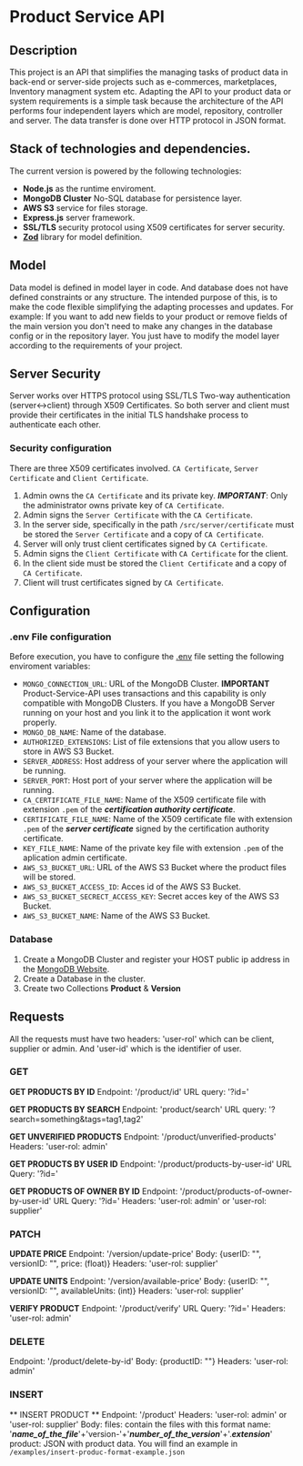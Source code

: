 # Product Service API

## Description
This project is an API that simplifies the managing tasks of product data in back-end or server-side projects such as e-commerces, marketplaces, Inventory managment system etc. Adapting the API to your product data or system requirements is a simple task because the architecture of the API performs four independent layers which are model, repository, controller and server. The data transfer is done over HTTP protocol in JSON format.

## Stack of technologies and dependencies.
The current version is powered by the following technologies:
  * **Node.js** as the runtime enviroment.
  * **MongoDB Cluster** No-SQL database for persistence layer.
  * **AWS S3** service for files storage.
  * **Express.js** server framework.
  * **SSL/TLS** security protocol using X509 certificates for server security.
  * [**Zod**](https://github.com/colinhacks/zod) library for model definition.

## Model
Data model is defined in model layer in code. And database does not have defined constraints or any structure. The intended purpose of this, is to make the code flexible simplifying the adapting processes and updates. For example: If you want to add new fields to your product or remove fields of the main version you don't need to make any changes in the database config or in the repository layer. You just have to modify the model layer according to the requirements of your project.

## Server Security
Server works over HTTPS protocol using SSL/TLS Two-way authentication (server<->client) through X509 Certificates. So both server and client must provide their certificates in the initial TLS handshake process to authenticate each other.
### Security configuration
There are three X509 certificates involved. `CA Certificate`, `Server Certificate` and `Client Certificate`.
  1. Admin owns the `CA Certificate` and its private key. ***IMPORTANT***: Only the administrator owns private key of `CA Certificate`.
  2. Admin signs the `Server Certificate` with the `CA Certificate`.
  3. In the server side, specifically in the path `/src/server/certificate` must be stored the `Server Certificate` and a copy of `CA Certificate`.
  4. Server will only trust client certificates signed by `CA Certificate`.
  5. Admin signs the `Client Certificate` with `CA Certificate` for the client.
  6. In the client side must be stored the `Client Certificate` and a copy of `CA Certificate`.
  7. Client will trust certificates signed by `CA Certificate`.


## Configuration
### .env File configuration
Before execution, you have to configure the [.env](.env) file setting the following enviroment variables:
  * `MONGO_CONNECTION_URL`: URL of the MongoDB Cluster. **IMPORTANT** Product-Service-API uses transactions and this capability is only compatible with MongoDB Clusters. If you have a MongoDB Server running on your host and you link it to the application it wont work properly.
  * `MONGO_DB_NAME`: Name of the database.
  * `AUTHORIZED_EXTENSIONS`: List of file extensions that you allow users to store in AWS S3 Bucket.
  * `SERVER_ADDRESS`: Host address of your server where the application will be running.
  * `SERVER_PORT`: Host port of your server where the application will be running.
  * `CA_CERTIFICATE_FILE_NAME`: Name of the X509 certificate file with extension `.pem` of the ***certification authority certificate***.
  * `CERTIFICATE_FILE_NAME`: Name of the X509 certificate file with extension `.pem` of the ***server certificate*** signed by the certification authority certificate.
  * `KEY_FILE_NAME`: Name of the private key file with extension `.pem` of the aplication admin certificate.
  * `AWS_S3_BUCKET_URL`: URL of the AWS S3 Bucket where the product files will be stored.
  * `AWS_S3_BUCKET_ACCESS_ID`: Acces id of the AWS S3 Bucket.
  * `AWS_S3_BUCKET_SECRECT_ACCESS_KEY`: Secret acces key of the AWS S3 Bucket.
  * `AWS_S3_BUCKET_NAME`: Name of the AWS S3 Bucket.
### Database
  1. Create a MongoDB Cluster and register your HOST public ip address in the [MongoDB Website](https://www.mongodb.com/es).
  2. Create a Database in the cluster.
  3. Create two Collections **Product** & **Version**

## Requests
All the requests must have two headers: 'user-rol' which can be client, supplier or admin. And 'user-id' which is the identifier of user.

### GET
**GET PRODUCTS BY ID**
Endpoint: '/product/id'
URL query: '?id='

**GET PRODUCTS BY SEARCH**
Endpoint: 'product/search'
URL query: '?search=something&tags=tag1,tag2'

**GET UNVERIFIED PRODUCTS**
Endpoint: '/product/unverified-products'
Headers: 'user-rol: admin'

**GET PRODUCTS BY USER ID**
Endpoint: '/product/products-by-user-id'
URL Query: '?id='

**GET PRODUCTS OF OWNER BY ID**
Endpoint: '/product/products-of-owner-by-user-id'
URL Query: '?id='
Headers: 'user-rol: admin' or 'user-rol: supplier'

### PATCH
**UPDATE PRICE**
Endpoint: '/version/update-price'
Body: {userID: "", versionID: "", price: (float)}
Headers: 'user-rol: supplier'

**UPDATE UNITS**
Endpoint: '/version/available-price'
Body: {userID: "", versionID: "", availableUnits: (int)}
Headers: 'user-rol: supplier'

**VERIFY PRODUCT**
Endpoint: '/product/verify'
URL Query: '?id='
Headers: 'user-rol: admin'

### DELETE
Endpoint: '/product/delete-by-id'
Body: {productID: ""}
Headers: 'user-rol: admin'

### INSERT
** INSERT PRODUCT **
Endpoint: '/product'
Headers: 'user-rol: admin' or 'user-rol: supplier'
Body:
  files: contain the files with this format name: '***name_of_the_file***'+'version-'+'***number_of_the_version***'+'.***extension***'
  product: JSON with product data. You will find an example in `/examples/insert-produc-format-example.json`
